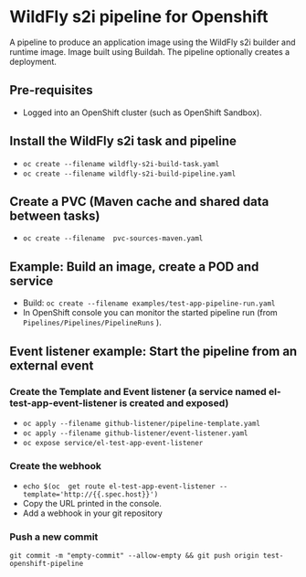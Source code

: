 # WildFly s2i pipeline for Openshift

A pipeline to produce an application image using the WildFly s2i builder and runtime image. Image built using Buildah.
The pipeline optionally creates a deployment.

## Pre-requisites

*  Logged into an OpenShift cluster (such as OpenShift Sandbox).

## Install the WildFly s2i task and pipeline

* ``oc create --filename wildfly-s2i-build-task.yaml``
* ``oc create --filename wildfly-s2i-build-pipeline.yaml``

## Create a PVC (Maven cache and shared data between tasks)

* ``oc create --filename  pvc-sources-maven.yaml``

## Example: Build an image, create a POD and service

* Build: ``oc create --filename examples/test-app-pipeline-run.yaml``
* In OpenShift console you can monitor the started pipeline run (from ``Pipelines/Pipelines/PipelineRuns`` ).


## Event listener example: Start the pipeline from an external event


### Create the Template and Event listener (a service named el-test-app-event-listener is created and exposed)

* ``oc apply --filename github-listener/pipeline-template.yaml``
* ``oc apply --filename github-listener/event-listener.yaml``
* ``oc expose service/el-test-app-event-listener``

### Create the webhook

* ``echo $(oc  get route el-test-app-event-listener --template='http://{{.spec.host}}')``
* Copy the URL printed in the console.
* Add a webhook in your git repository

### Push a new commit

`` git commit -m "empty-commit" --allow-empty && git push origin test-openshift-pipeline ``